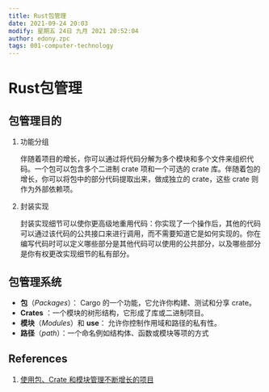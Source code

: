 ```yaml
---
title: Rust包管理
date: 2021-09-24 20:03
modify: 星期五 24日 九月 2021 20:52:04
author: edony.zpc
tags: 001-computer-technology
---
```


# Rust包管理
## 包管理目的
1. 功能分组

	伴随着项目的增长，你可以通过将代码分解为多个模块和多个文件来组织代码。一个包可以包含多个二进制 crate 项和一个可选的 crate 库。伴随着包的增长，你可以将包中的部分代码提取出来，做成独立的 crate，这些 crate 则作为外部依赖项。
2. 封装实现

	封装实现细节可以使你更高级地重用代码：你实现了一个操作后，其他的代码可以通过该代码的公共接口来进行调用，而不需要知道它是如何实现的。你在编写代码时可以定义哪些部分是其他代码可以使用的公共部分，以及哪些部分是你有权更改实现细节的私有部分。

## 包管理系统
-   **包**（_Packages_）： Cargo 的一个功能，它允许你构建、测试和分享 crate。
-   **Crates** ：一个模块的树形结构，它形成了库或二进制项目。
-   **模块**（_Modules_）和 **use**： 允许你控制作用域和路径的私有性。
-   **路径**（_path_）：一个命名例如结构体、函数或模块等项的方式

## References
1. [使用包、Crate 和模块管理不断增长的项目](https://kaisery.github.io/trpl-zh-cn/ch07-00-managing-growing-projects-with-packages-crates-and-modules.html)